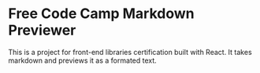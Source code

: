 # Free Code Camp Markdown Previewer

This is a project for front-end libraries certification built with React. It takes markdown and previews it as a formated text.